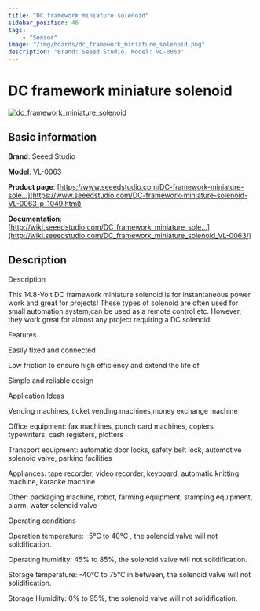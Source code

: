 ```yaml
---
title: "DC framework miniature solenoid"
sidebar_position: 46
tags:
    - "Sensor"
image: "/img/boards/dc_framework_miniature_solenoid.png"
description: "Brand: Seeed Studio, Model: VL-0063"
---
```

# DC framework miniature solenoid

![dc_framework_miniature_solenoid](/img/boards/dc_framework_miniature_solenoid.png)

## Basic information

**Brand**: Seeed Studio

**Model**: VL-0063

**Product page**: [https://www.seeedstudio.com/DC-framework-miniature-sole...](https://www.seeedstudio.com/DC-framework-miniature-solenoid-VL-0063-p-1049.html)

**Documentation**: [http://wiki.seeedstudio.com/DC_framework_miniature_sole...](http://wiki.seeedstudio.com/DC_framework_miniature_solenoid_VL-0063/)

## Description

Description

This 14\.8\-Volt DC framework miniature solenoid is for instantaneous power work and great for projects\! These types of solenoid are often used for small automation system,can be used as a remote control etc\. However, they work great for almost any project requiring a DC solenoid\.



Features

Easily fixed and connected

Low friction to ensure high efficiency and extend the life of

Simple and reliable design



Application Ideas

Vending machines, ticket vending machines,money exchange machine

Office equipment: fax machines, punch card machines, copiers, typewriters, cash registers, plotters

Transport equipment: automatic door locks, safety belt lock, automotive solenoid valve, parking facilities

Appliances: tape recorder, video recorder, keyboard, automatic knitting machine, karaoke machine

Other: packaging machine, robot, farming equipment, stamping equipment, alarm, water solenoid valve



Operating conditions

Operation temperature: \-5°C to 40°C , the solenoid valve will not solidification\.

Operating humidity: 45% to 85%, the solenoid valve will not solidification\.

Storage temperature: \-40°C to 75°C in between, the solenoid valve will not solidification\.

Storage Humidity: 0% to 95%, the solenoid valve will not solidification\.


